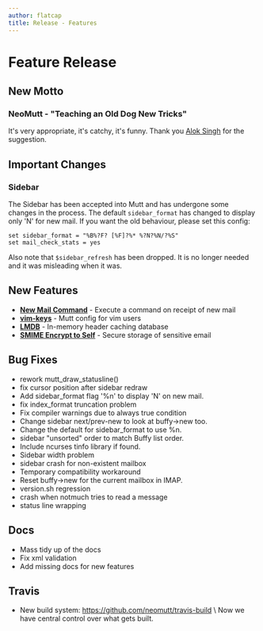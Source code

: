 ```yaml
---
author: flatcap
title: Release - Features
---
```


# Feature Release

## New Motto

### NeoMutt - "Teaching an Old Dog New Tricks"

It's very appropriate, it's catchy, it's funny. Thank you
[Alok Singh](https://github.com/Alok) for the suggestion.

## Important Changes

### Sidebar

The Sidebar has been accepted into Mutt and has undergone some changes in the
process. The default `sidebar_format` has changed to display only 'N' for new
mail. If you want the old behaviour, please set this config:

```
set sidebar_format = "%B%?F? [%F]?%* %?N?%N/?%S"
set mail_check_stats = yes
```

Also note that `$sidebar_refresh` has been dropped. It is no longer needed and
it was misleading when it was.

## New Features

- [**New Mail Command**]({{site.url}}/feature/new-mail) - Execute a command on
  receipt of new mail
- [**vim-keys**][vim-keys] - Mutt config for vim users
- [**LMDB**]({{site.url}}/feature/lmdb) - In-memory header caching database
- [**SMIME Encrypt to Self**]({{site.url}}/feature/encrypt-to-self) - Secure
  storage of sensitive email

[vim-keys]: <https://github.com/neomutt/neomutt/tree/master/contrib/vim-keys>

## Bug Fixes

- rework mutt_draw_statusline()
- fix cursor position after sidebar redraw
- Add sidebar_format flag '%n' to display 'N' on new mail.
- fix index_format truncation problem
- Fix compiler warnings due to always true condition
- Change sidebar next/prev-new to look at buffy-\>new too.
- Change the default for sidebar_format to use %n.
- sidebar "unsorted" order to match Buffy list order.
- Include ncurses tinfo library if found.
- Sidebar width problem
- sidebar crash for non-existent mailbox
- Temporary compatibility workaround
- Reset buffy-\>new for the current mailbox in IMAP.
- version.sh regression
- crash when notmuch tries to read a message
- status line wrapping

## Docs

  - Mass tidy up of the docs
  - Fix xml validation
  - Add missing docs for new features

## Travis

- New build system: <https://github.com/neomutt/travis-build> \\
  Now we have central control over what gets built.

